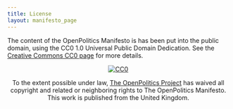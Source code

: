 ```yaml
---
title: License
layout: manifesto_page
---
```


The content of the OpenPolitics Manifesto is has been put into the public domain, using the CC0 1.0 Universal Public Domain Dedication.  See the [Creative Commons CC0 page](http://creativecommons.org/publicdomain/zero/1.0/) for more details.

<div class="well" style='max-width: 500px; margin-left: auto; margin-right: auto; text-align: center'>
  
  <p xmlns:dct="http://purl.org/dc/terms/" xmlns:vcard="http://www.w3.org/2001/vcard-rdf/3.0#">
    <a rel="license" href="http://creativecommons.org/publicdomain/zero/1.0/"><img src="https://licensebuttons.net/p/zero/1.0/88x31.png" style="border-style: none;" alt="CC0" /></a>
  </p>
  <p>
    To the extent possible under law,
    <a rel="dct:publisher"
       href="http://openpolitics.org.uk">
      <span property="dct:title">The OpenPolitics Project</span></a>
    has waived all copyright and related or neighboring rights to
    <span property="dct:title">The OpenPolitics Manifesto</span>.
  This work is published from the
  <span property="vcard:Country" datatype="dct:ISO3166"
        content="GB" about="http://openpolitics.org.uk/manifesto">
    United Kingdom</span>.
  </p>

</div>
